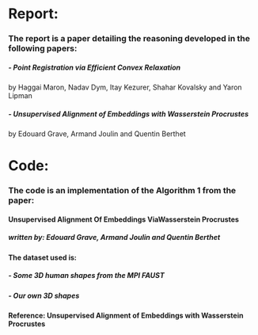 # Report:

### The report is a paper detailing the reasoning developed in the following papers:

##### - Point Registration via Efficient Convex Relaxation
by Haggai Maron, Nadav Dym, Itay Kezurer, Shahar Kovalsky and Yaron Lipman

##### - Unsupervised Alignment of Embeddings with Wasserstein Procrustes
by Edouard Grave, Armand Joulin and Quentin Berthet

# Code:
### The code is an implementation of the Algorithm 1 from the paper:
#### **Unsupervised Alignment Of Embeddings ViaWasserstein Procrustes**
##### written by: Edouard Grave, Armand Joulin and Quentin Berthet


#### The dataset used is:
##### - Some 3D human shapes from the MPI FAUST 
##### - Our own 3D shapes


**Reference: Unsupervised Alignment of Embeddings with Wasserstein Procrustes**
